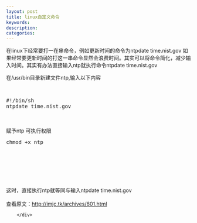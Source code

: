 ```yaml
---
layout: post
title: linux自定义命令
keywords:
description:
categories:
---
```

<div id="sina_keyword_ad_area2" class="articalContent   newfont_family">
<p>在linux下经常要打一在串命令，例如更新时间的命令为ntpdate time.nist.gov 如果经常要更新时间的打这一串命令显然会浪费时间。其实可以将命令简化，减少输入时间。其实有办法直接输入ntp就执行命令ntpdate time.nist.gov</p>
<p>在/usr/bin目录新建文件ntp,输入以下内容</p>
<p>&nbsp;</p>
<div class="cnblogs_Highlighter">
<pre class="brush:objc;gutter:true;">#!/bin/sh
ntpdate time.nist.gov
</pre>
</div>
<p>　　</p>
<p>赋予ntp 可执行权限</p>
<div class="cnblogs_Highlighter">
<pre class="brush:objc;gutter:true;">chmod +x ntp
</pre>
</div>
<p>　　</p>
<p><br /><br /><br /></p>
<p>这时，直接执行ntp就等同与输入ntpdate time.nist.gov<br />
<br />
查看原文：<a href="http://imjc.tk/archives/601.html" rel="nofollow">http://imjc.tk/archives/601.html</a></p>


							
		</div>
    
